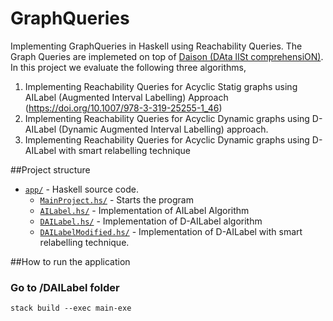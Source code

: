 # GraphQueries

Implementing GraphQueries in Haskell using Reachability Queries. The Graph Queries are implemeted on top of [Daison (DAta lISt comprehensiON)](https://github.com/krangelov/daison/). In this project we evaluate the following three algorithms,

1. Implementing Reachability Queries for Acyclic Statig graphs using AILabel (Augmented Interval Labelling) Approach  (https://doi.org/10.1007/978-3-319-25255-1_46)
2. Implementing Reachability Queries for Acyclic Dynamic graphs using D-AILabel (Dynamic Augmented Interval Labelling) approach.
3. Implementing Reachability Queries for Acyclic Dynamic graphs using D-AILabel with smart relabelling technique

##Project structure
- [`app/`](DAILabel/app) - Haskell source code.
  - [`MainProject.hs/`](DAILabel/app/MainProject.hs) - Starts the program
  - [`AILabel.hs/`](DAILabel/app/AILabel.hs) - Implementation of AILabel Algorithm
  - [`DAILabel.hs/`](DAILabel/app/DAILabel.hs) - Implementation of D-AILabel algorithm
  - [`DAILabelModified.hs/`](DAILabel/app/DAILabelModified.hs) - Implementation of D-AILabel with smart relabelling technique.

##How to run the application

### Go to /DAILabel folder
`stack build --exec main-exe`
  
  
